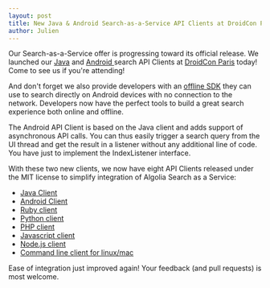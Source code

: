 ```yaml
---
layout: post
title: New Java & Android Search-as-a-Service API Clients at DroidCon Paris!
author: Julien
---
```


Our Search-as-a-Service offer is progressing toward its official release. We
launched our [Java][1] and
[Android ][2]search API
Clients at [DroidCon Paris][3] today! Come to see
us if you're attending!

And don't forget we also provide developers with an [offline
SDK][4] they can use to search directly on
Android devices with no connection to the network. Developers now have the
perfect tools to build a great search experience both online and offline.

The Android API Client is based on the Java client and adds support of
asynchronous API calls. You can thus easily trigger a search query from the UI
thread and get the result in a listener without any additional line of code.
You have just to implement the IndexListener interface.

With these two new clients, we now have eight API Clients released under the
MIT license to simplify integration of Algolia Search as a Service:

  * [Java Client][5]
  * [Android Client][6]
  * [Ruby client][7]
  * [Python client][8]
  * [PHP client][9]
  * [Javascript client][10]
  * [Node.js client][11]
  * [Command line client for linux/mac][12]

Ease of integration just improved again! Your feedback (and pull requests) is
most welcome.


[1]: https://github.com/algolia/algoliasearch-client-java
[2]: https://github.com/algolia/algoliasearch-client-android
[3]: http://fr.droidcon.com/2013/
[4]: http://www.algolia.com/doc/android/
[5]: https://github.com/algolia/algoliasearch-client-java
[6]: https://github.com/algolia/algoliasearch-client-android
[7]: https://github.com/algolia/algoliasearch-client-ruby
[8]: https://github.com/algolia/algoliasearch-client-python
[9]: https://github.com/algolia/algoliasearch-client-php
[10]: https://github.com/algolia/algoliasearch-client-js
[11]: https://github.com/algolia/algoliasearch-client-node
[12]: https://github.com/algolia/algoliasearch-client-cmd
